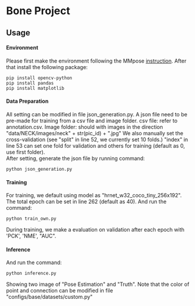 # Bone Project

## Usage

#### Environment
Please first make the environment following the MMpose [instruction](https://mmpose.readthedocs.io/en/latest/installation.html).
After that install the following package:
```
pip install opencv-python
pip install pandas
pip install matplotlib
```

#### Data Preparation
All setting can be modified in file json_generation.py.
A json file need to be pre-made for training from a csv file and image folder.
csv file: refer to annotation.csv.
Image folder: should with images in the direction "data/NECK/images/neck" + str(pic_id) + ".jpg"
We also manually set the cross-validation (see "split" in line 52, we currently set 10 folds.)
"index" in line 53 can set one fold for validation and others for training (default as 0, use first folder).  
After setting, generate the json file by running command:
```
python json_generation.py
```

#### Training
For training, we default using model as "hrnet_w32_coco_tiny_256x192".
The total epoch can be set in line 262 (default as 40).
And run the command:
```
python train_own.py
```
During training, we make a evaluation on validation after each epoch with 'PCK', 'NME', "AUC".


#### Inference
And run the command:
```
python inference.py
```
Showing two image of "Pose Estimation" and "Truth". Note that the color of point and connection can be modified in file 
"configs/base/datasets/custom.py"
